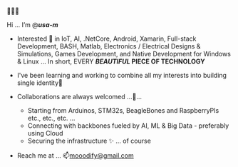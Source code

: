 👋👋👋

Hi ... I’m @**_usa-m_**

- Interested 👀 in IoT, AI, .NetCore, Android, Xamarin, Full-stack Development, BASH, Matlab, Electronics / Electrical Designs & Simulations, Games Development, and Native Development for Windows & Linux ... In short, EVERY __*BEAUTIFUL* PIECE OF TECHNOLOGY__

- I've been learning and working to combine all my interests into building single identity🌱

- Collaborations are always welcomed ...💞️...
  - Starting from Arduinos, STM32s, BeagleBones and RaspberryPIs etc., etc., etc. ...
  - Connecting with backbones fueled by AI, ML & Big Data - preferably using Cloud
  - Securing the infrastructure ✨ ... of course

- Reach me at ... 📫mooodify@gmail.com
